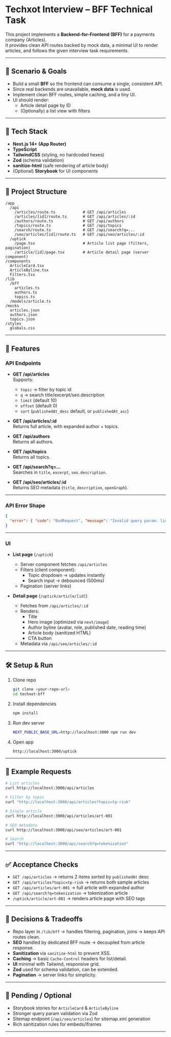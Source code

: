 # Techxot Interview – BFF Technical Task

This project implements a **Backend-for-Frontend (BFF)** for a payments company (Articles).  
It provides clean API routes backed by mock data, a minimal UI to render articles, and follows the given interview task requirements.

---

## 📌 Scenario & Goals

- Build a small **BFF** so the frontend can consume a single, consistent API.
- Since real backends are unavailable, **mock data** is used.
- Implement clean BFF routes, simple caching, and a tiny UI.
- UI should render:
  - Article detail page by ID
  - (Optionally) a list view with filters

---

## 🚀 Tech Stack

- **Next.js 14+ (App Router)**
- **TypeScript**
- **TailwindCSS** (styling, no hardcoded hexes)
- **Zod** (schema validation)
- **sanitize-html** (safe rendering of article body)
- (Optional) **Storybook** for UI components

---

## 📂 Project Structure

```
/app
  /api
    /articles/route.ts            # GET /api/articles
    /articles/[id]/route.ts       # GET /api/articles/:id
    /authors/route.ts             # GET /api/authors
    /topics/route.ts              # GET /api/topics
    /search/route.ts              # GET /api/search?q=...
    /seo/articles/[id]/route.ts   # GET /api/seo/articles/:id
  /uptick
    /page.tsx                     # Article list page (filters, pagination)
    /article/[id]/page.tsx        # Article detail page (server component)
/components
  ArticleCard.tsx
  ArticleByline.tsx
  Filters.tsx
/lib
  /bff
    articles.ts
    authors.ts
    topics.ts
  /models/article.ts
/mocks
  articles.json
  authors.json
  topics.json
/styles
  globals.css
```

---

## 🔑 Features

### API Endpoints

- **GET /api/articles**  
  Supports:

  - `topic` → filter by topic id
  - `q` → search title/excerpt/seo.description
  - `limit` (default 10)
  - `offset` (default 0)
  - `sort` (`publishedAt_desc` default, or `publishedAt_asc`)

- **GET /api/articles/:id**  
  Returns full article, with expanded author + topics.

- **GET /api/authors**  
  Returns all authors.

- **GET /api/topics**  
  Returns all topics.

- **GET /api/search?q=...**  
  Searches in `title`, `excerpt`, `seo.description`.

- **GET /api/seo/articles/:id**  
  Returns SEO metadata (`title`, `description`, `openGraph`).

---

### API Error Shape

```json
{
  "error": { "code": "BadRequest", "message": "Invalid query param: limit" }
}
```

---

### UI

- **List page** (`/uptick`)

  - Server component fetches `/api/articles`
  - Filters (client component):
    - Topic dropdown → updates instantly
    - Search input → debounced (500ms)
  - Pagination (server links)

- **Detail page** (`/uptick/article/[id]`)
  - Fetches from `/api/articles/:id`
  - Renders:
    - Title
    - Hero image (optimized via `next/image`)
    - Author byline (avatar, role, published date, reading time)
    - Article body (sanitized HTML)
    - CTA button
  - Metadata via `/api/seo/articles/:id`

---

## 🛠️ Setup & Run

1. Clone repo

   ```bash
   git clone <your-repo-url>
   cd techxot-bff
   ```

2. Install dependencies

   ```bash
   npm install
   ```

3. Run dev server

   ```bash
   NEXT_PUBLIC_BASE_URL=http://localhost:3000 npm run dev
   ```

4. Open app
   ```
   http://localhost:3000/uptick
   ```

---

## 📖 Example Requests

```bash
# List articles
curl http://localhost:3000/api/articles

# Filter by topic
curl "http://localhost:3000/api/articles?topic=tp-risk"

# Single article
curl http://localhost:3000/api/articles/art-001

# SEO metadata
curl http://localhost:3000/api/seo/articles/art-001

# Search
curl "http://localhost:3000/api/search?q=tokenization"
```

---

## ✅ Acceptance Checks

- `GET /api/articles` → returns 2 items sorted by `publishedAt` desc
- `GET /api/articles?topic=tp-risk` → returns both sample articles
- `GET /api/articles/art-001` → full article with expanded author
- `GET /api/search?q=tokenization` → tokenization article
- `/uptick/article/art-001` → renders article page with SEO tags

---

## 📌 Decisions & Tradeoffs

- Repo layer in `/lib/bff` → handles filtering, pagination, joins → keeps API routes clean.
- **SEO** handled by dedicated BFF route → decoupled from article response.
- **Sanitization** via `sanitize-html` to prevent XSS.
- **Caching** → basic `Cache-Control` headers for list/detail.
- **UI** minimal with Tailwind, responsive grid.
- **Zod** used for schema validation, can be extended.
- **Pagination** → server links for simplicity.

---

## 📌 Pending / Optional

- Storybook stories for `ArticleCard` & `ArticleByline`
- Stronger query param validation via Zod
- Sitemap endpoint (`/api/seo/articles`) for sitemap.xml generation
- Rich sanitization rules for embeds/iframes

---
